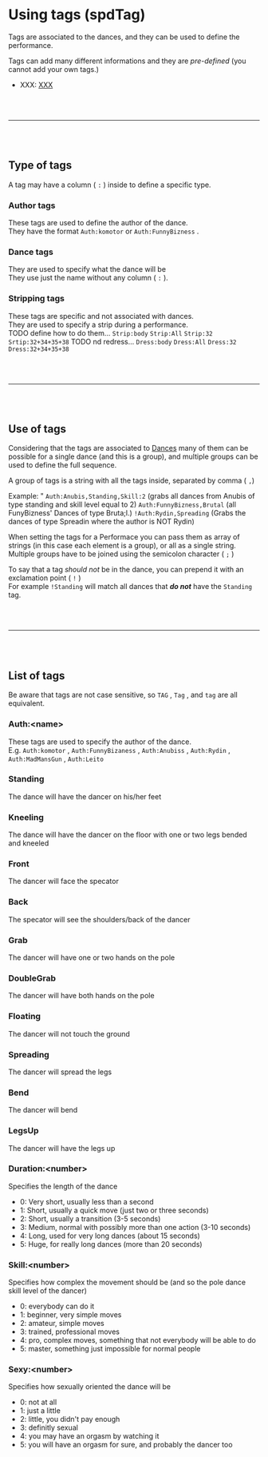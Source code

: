 # Using tags (spdTag)
Tags are associated to the dances, and they can be used to define the performance.

Tags can add many different informations and they are _pre-defined_ (you cannot add your own tags.)

* XXX: [XXX](spdTag.md#XXX)

<br><br><hr><br><br>


## Type of tags
A tag may have a column ( `:` ) inside to define a specific type.

### Author tags
These tags are used to define the author of the dance.<br>
They have the format `Auth:komotor` or `Auth:FunnyBizness` .

### Dance tags
They are used to specify what the dance will be<br>
They use just the name without any column ( `:` ).

### Stripping tags
These tags are specific and not associated with dances.<br>
They are used to specify a strip during a performance.<br>
TODO define how to do them... `Strip:body` `Strip:All` `Strip:32` `Srtip:32+34+35+38`
TODO nd redress... `Dress:body` `Dress:All` `Dress:32` `Dress:32+34+35+38`


<br><br><hr><br><br>


## Use of tags
Considering that the tags are associated to [Dances](spdDance.md) many of them can be possible for a single dance (and this is a group), and multiple groups can be used to define the full sequence.

A group of tags is a string with all the tags inside, separated by comma ( `,`)

Example: " `Auth:Anubis,Standing,Skill:2` (grabs all dances from Anubis of type standing and skill level equal to 2) `Auth:FunnyBizness,Brutal` (all FunyBizness' Dances of type Bruta;l.)
`!Auth:Rydin,Spreading` (Grabs the dances of type Spreadin where the author is NOT Rydin)

When setting the tags for a Performace you can pass them as array of strings (in this case each element is a group), or all as a single string.<br>
Multiple groups have to be joined using the semicolon character ( `;` )

To say that a tag _should not_ be in the dance, you can prepend it with an exclamation point ( `!` )<br>
For example `!Standing` will match all dances that ___do not___ have the `Standing` tag.

<br><br><hr><br><br>


## List of tags
Be aware that tags are not case sensitive, so `TAG` , `Tag` , and `tag` are all equivalent.

### Auth:\<name\>
These tags are used to specify the author of the dance.<br>
E.g. `Auth:komotor` , `Auth:FunnyBizaness` , `Auth:Anubiss` , `Auth:Rydin` , `Auth:MadMansGun` , `Auth:Leito`

### Standing
The dance will have the dancer on his/her feet

### Kneeling
The dance will have the dancer on the floor with one or two legs bended and kneeled

### Front
The dancer will face the specator

### Back
The specator will see the shoulders/back of the dancer

### Grab
The dancer will have one or two hands on the pole

### DoubleGrab
The dancer will have both hands on the pole

### Floating
The dancer will not touch the ground

### Spreading
The dancer will spread the legs

### Bend
The dancer will bend

### LegsUp
The dancer will have the legs up

### Duration:\<number\>
Specifies the length of the dance
- 0: Very short, usually less than a second
- 1: Short, usually a quick move (just two or three seconds)
- 2: Short, usually a transition (3-5 seconds)
- 3: Medium, normal with possibly more than one action (3-10 seconds)
- 4: Long, used for very long dances (about 15 seconds)
- 5: Huge, for really long dances (more than 20 seconds)

### Skill:\<number\>
Specifies how complex the movement should be (and so the pole dance skill level of the dancer)
- 0: everybody can do it
- 1: beginner, very simple moves
- 2: amateur, simple moves
- 3: trained, professional moves
- 4: pro, complex moves, something that not everybody will be able to do
- 5: master, something just impossible for normal people

### Sexy:\<number\>
Specifies how sexually oriented the dance will be
- 0: not at all
- 1: just a little
- 2: little, you didn't pay enough
- 3: definitly sexual
- 4: you may have an orgasm by watching it
- 5: you will have an orgasm for sure, and probably the dancer too
